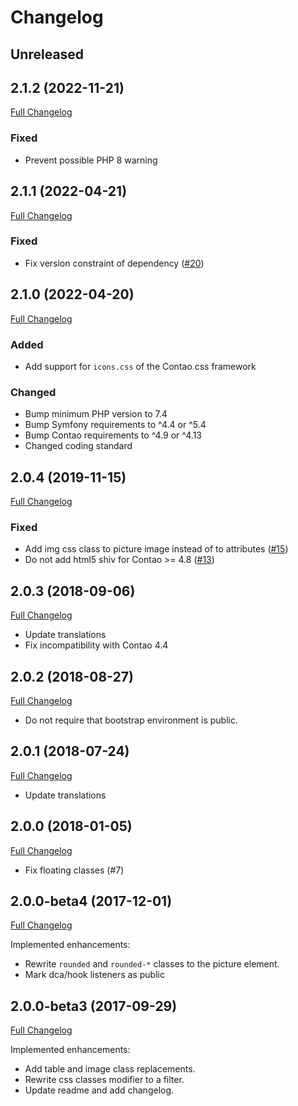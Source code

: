 
Changelog
=========

Unreleased
----------

2.1.2 (2022-11-21)
------------------

[Full Changelog](https://github.com/contao-bootstrap/layout/compare/2.1.1...2.1.2)

### Fixed

 - Prevent possible PHP 8 warning


2.1.1 (2022-04-21)
------------------

[Full Changelog](https://github.com/contao-bootstrap/layout/compare/2.1.0...2.1.1)

### Fixed

 - Fix version constraint of dependency ([#20](https://github.com/contao-bootstrap/layout/pull/20))


2.1.0 (2022-04-20)
------------------

[Full Changelog](https://github.com/contao-bootstrap/layout/compare/2.0.4...2.1.0)

### Added

 - Add support for `icons.css` of the Contao css framework

### Changed

 - Bump minimum PHP version to 7.4
 - Bump Symfony requirements to ^4.4 or ^5.4
 - Bump Contao requirements to ^4.9 or ^4.13
 - Changed coding standard

2.0.4 (2019-11-15)
------------------

[Full Changelog](https://github.com/contao-bootstrap/layout/compare/2.0.3...2.0.4)

### Fixed

 - Add img css class to picture image instead of to attributes ([#15](https://github.com/contao-bootstrap/layout/issues/15))
 - Do not add html5 shiv for Contao >= 4.8 ([#13](https://github.com/contao-bootstrap/layout/issues/13))

2.0.3 (2018-09-06)
------------------

[Full Changelog](https://github.com/contao-bootstrap/layout/compare/2.0.2...2.0.3)

 - Update translations
 - Fix incompatibility with Contao 4.4

2.0.2 (2018-08-27)
------------------

[Full Changelog](https://github.com/contao-bootstrap/layout/compare/2.0.1...2.0.2)

 - Do not require that bootstrap environment is public.


2.0.1 (2018-07-24)
------------------

[Full Changelog](https://github.com/contao-bootstrap/layout/compare/2.0.0...2.0.1)

 - Update translations


2.0.0 (2018-01-05)
------------------

[Full Changelog](https://github.com/contao-bootstrap/layout/compare/2.0.0-beta4...2.0.0)

 - Fix floating classes (#7)


2.0.0-beta4 (2017-12-01)
------------------------

[Full Changelog](https://github.com/contao-bootstrap/layout/compare/2.0.0-beta3...2.0.0-beta4)

Implemented enhancements:

 - Rewrite `rounded` and `rounded-*` classes to the picture element.
 - Mark dca/hook listeners as public


2.0.0-beta3 (2017-09-29)
------------------------

[Full Changelog](https://github.com/contao-bootstrap/layout/compare/2.0.0-beta2...2.0.0-beta3)

Implemented enhancements:

 - Add table and image class replacements.
 - Rewrite css classes modifier to a filter.
 - Update readme and add changelog.
